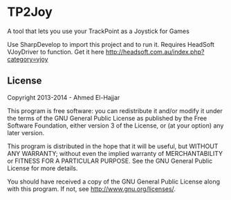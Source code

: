TP2Joy
======

A tool that lets you use your TrackPoint as a Joystick for Games

Use SharpDevelop to import this project and to run it. Requires HeadSoft VJoyDriver to function. Get it here http://headsoft.com.au/index.php?category=vjoy

License
-------

Copyright 2013-2014 - Ahmed El-Hajjar

This program is free software: you can redistribute it and/or modify
it under the terms of the GNU General Public License as published by
the Free Software Foundation, either version 3 of the License, or
(at your option) any later version.

This program is distributed in the hope that it will be useful,
but WITHOUT ANY WARRANTY; without even the implied warranty of
MERCHANTABILITY or FITNESS FOR A PARTICULAR PURPOSE.  See the
GNU General Public License for more details.

You should have received a copy of the GNU General Public License
along with this program.  If not, see <http://www.gnu.org/licenses/>.
